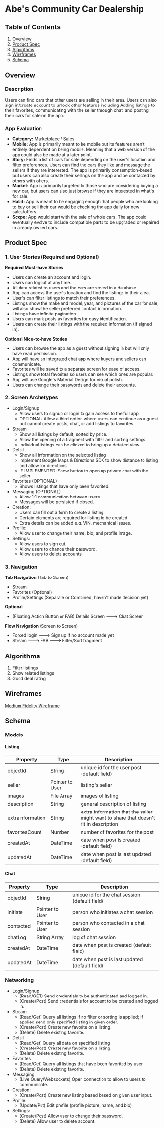 # Abe's Community Car Dealership

## Table of Contents
1. [Overview](#overview)
2. [Product Spec](#product-spec)
3. [Algorithms](#algorithms)
4. [Wireframes](#wireframes)
5. [Schema](#schema)

## Overview
### Description
Users can find cars that other users are selling in their area. Users can also sign in/create account to unlock other features including Adding listings to their favorites, communicating with the seller through chat, and posting their cars for sale on the app.

### App Evaluation
- **Category:** Marketplace / Sales
- **Mobile:** App is primarily meant to be mobile but its features aren't entirely dependent on being mobile. Meaning that a web version of the app could also be made at a later point.
- **Story:** Finds a list of cars for sale depending on the user's location and filter preferences. Users can find the cars they like and message the sellers if they are interested. The app is primarily consumption-based but users can also create their sellings on the app and be contacted by others with offers.
- **Market:** App is primarily targeted to those who are considering buying a new car, but users can also just browse if they are interested in what's for sale.
- **Habit:** App is meant to be engaging enough that people who are looking to buy or sell their car would be checking the app daily for new sales/offers.
- **Scope:** App would start with the sale of whole cars. The app could eventually evolve to include compatible parts to be upgraded or repaired in already owned cars.

## Product Spec

### 1. User Stories (Required and Optional)

**Required Must-have Stories**

* Users can create an account and login.
* Users can logout at any time.
* All data related to users and the cars are stored in a database.
* App can access the user's location and find the listings in their area.
* User's can filter listings to match their preferences.
* Listings show the make and model, year, and pictures of the car for sale; will also show the seller preferred contact information.
* Listings have infinite pagination.
* Users can mark posts as favorites for easy identification.
* Users can create their listings with the required information (If signed in).

**Optional Nice-to-have Stories**

* Users can browse the app as a guest without signing in but will only have read permission.
* App will have an integrated chat app where buyers and sellers can communicate.
* Favorites will be saved to a separate screen for ease of access.
* Listings show total favorites so users can see which ones are popular.
* App will use Google's Material Design for visual polish.
* Users can change their passwords and delete their accounts.

### 2. Screen Archetypes

* Login/Signup
    * Allow users to signup or login to gain access to the full app
    * OPTIONAL: Allow a third option where users can continue as a guest but cannot create posts, chat, or add listings to favorites.
* Stream
    * Show all listings by default, sorted by price.
    * Allow the opening of a fragment with filter and sorting settings.
    * Individual listings can be clicked to bring up a detailed view.
* Detail
    * Show all information on the selected listing
    * Implement Google Maps & Directions SDK to show distance to listing and allow for directions
    * IF IMPLEMENTED: Show button to open up private chat with the seller
* Favorites (OPTIONAL)
    * Shows listings that have only been favorited.
* Messaging (OPTIONAL)
    * Allow 1:1 communication between users.
    * Messages will be persisted if closed.
* Creation:
    * Users can fill out a form to create a listing.
    * Certain elements are required for listing to be created.
    * Extra details can be added e.g. VIN, mechanical issues.
* Profile:
    * Allow user to change their name, bio, and profile image.
* Settings:
    * Allow users to sign out.
    * Allow users to change their password.
    * Allow users to delete accounts.

### 3. Navigation

**Tab Navigation** (Tab to Screen)

* Stream
* Favorites (Optional)
* Profile/Settings (Separate or Combined, haven't made decision yet)

**Optional**

* (Floating Action Button or FAB) Details Screen ---> Chat Screen

**Flow Navigation** (Screen to Screen)

* Forced login ---> Sign up if no account made yet
* Stream ---> FAB ---> Filter/Sort fragment

## Algorithms
1. Filter listings
2. Show related listings
3. Good deal rating

## Wireframes
[Medium Fidelity Wireframe](https://www.figma.com/file/1WdYNyuuzZoarJeDRRKfqt/Abe-s-Car-Dealership-Wireframe?node-id=0%3A1)

## Schema
### Models

#### Listing

   | Property      | Type     | Description |
   | ------------- | -------- | ------------|
   | objectId      | String   | unique id for the user post (default field) |
   | seller        | Pointer to User | listing's seller |
   | images        | File Array | images of listing |
   | description   | String   | general description of listing |
   | extraInformation | String | extra information that the seller might want to share that doesn't fit in description |
   | favoritesCount | Number  | number of favorites for the post |
   | createdAt     | DateTime | date when post is created (default field) |
   | updatedAt     | DateTime | date when post is last updated (default field) |

#### Chat

   | Property      | Type     | Description |
   | ------------- | -------- | ------------|
   | objectId      | String   | unique id for the chat session (default field) |
   | initiate      | Pointer to User | person who initiates a chat session |
   | contacted     | Pointer to User | person who contacted in a chat session |
   | chatLog       | String Array | log of chat session |
   | createdAt     | DateTime | date when post is created (default field) |
   | updatedAt     | DateTime | date when post is last updated (default field) |

### Networking

* Login/Signup
   * (Read/GET) Send credentials to be authenticated and logged in.
   * (Create/Post) Send credentials for account to be created and logged in.
* Stream
   * (Read/Get) Query all listings if no filter or sorting is applied; if applied send only specified listing in given order.
   * (Create/Post) Create new favorite on a listing.
   * (Delete) Delete existing favorite.
* Detail
   * (Read/Get) Query all data on specified listing
   * (Create/Post) Create new favorite on a listing.
   * (Delete) Delete existing favorite.
* Favorites
   * (Read/Get) Query all listings that have been favorited by user.
   * (Delete) Delete existing favorite.
* Messaging
   * (Live Query/Websockets) Open connection to allow to users to communicate.
* Creation:
   * (Create/Post) Create new listing based based on given user input.
* Profile:
   * (Update/Put) Edit profile (profile picture, name, and bio)
* Settings:
   * (Create/Post) Allow user to change their password.
   * (Delete) Allow user to delete account.
